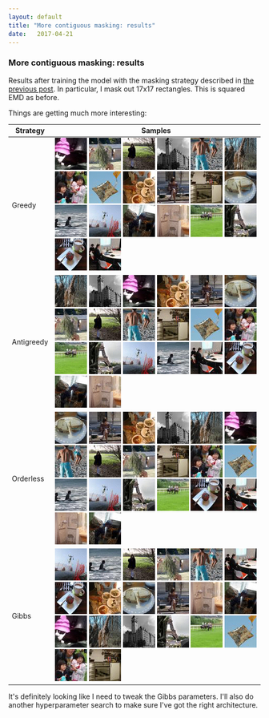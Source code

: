 ```yaml
---
layout: default
title: "More contiguous masking: results"
date:   2017-04-21
---
```


### More contiguous masking: results

Results after training the model with the masking strategy described in [the previous post](https://cooijmanstim.github.io/2017/04/17/more-contiguous-masking/).
In particular, I mask out 17x17 rectangles. This is squared EMD as before.

Things are getting much more interesting:

<table>
<thead>
<th>Strategy</th>
<th>Samples</th>
</thead>
<tbody>

<tr><td>Greedy</td><td>
<img src="assets/images/sample_2017-04-19/sample_emd2_deepish_contiguish_greedy_ancestral_2017-04-19T20:34:08.217198_T1.0/9.gif">
<img src="assets/images/sample_2017-04-19/sample_emd2_deepish_contiguish_greedy_ancestral_2017-04-19T20:34:08.217198_T1.0/10.gif">
<img src="assets/images/sample_2017-04-19/sample_emd2_deepish_contiguish_greedy_ancestral_2017-04-19T20:34:08.217198_T1.0/17.gif">
<img src="assets/images/sample_2017-04-19/sample_emd2_deepish_contiguish_greedy_ancestral_2017-04-19T20:34:08.217198_T1.0/0.gif">
<img src="assets/images/sample_2017-04-19/sample_emd2_deepish_contiguish_greedy_ancestral_2017-04-19T20:34:08.217198_T1.0/19.gif">
<img src="assets/images/sample_2017-04-19/sample_emd2_deepish_contiguish_greedy_ancestral_2017-04-19T20:34:08.217198_T1.0/7.gif">
<img src="assets/images/sample_2017-04-19/sample_emd2_deepish_contiguish_greedy_ancestral_2017-04-19T20:34:08.217198_T1.0/6.gif">
<img src="assets/images/sample_2017-04-19/sample_emd2_deepish_contiguish_greedy_ancestral_2017-04-19T20:34:08.217198_T1.0/1.gif">
<img src="assets/images/sample_2017-04-19/sample_emd2_deepish_contiguish_greedy_ancestral_2017-04-19T20:34:08.217198_T1.0/18.gif">
<img src="assets/images/sample_2017-04-19/sample_emd2_deepish_contiguish_greedy_ancestral_2017-04-19T20:34:08.217198_T1.0/16.gif">
<img src="assets/images/sample_2017-04-19/sample_emd2_deepish_contiguish_greedy_ancestral_2017-04-19T20:34:08.217198_T1.0/8.gif">
<img src="assets/images/sample_2017-04-19/sample_emd2_deepish_contiguish_greedy_ancestral_2017-04-19T20:34:08.217198_T1.0/11.gif">
<img src="assets/images/sample_2017-04-19/sample_emd2_deepish_contiguish_greedy_ancestral_2017-04-19T20:34:08.217198_T1.0/2.gif">
<img src="assets/images/sample_2017-04-19/sample_emd2_deepish_contiguish_greedy_ancestral_2017-04-19T20:34:08.217198_T1.0/5.gif">
<img src="assets/images/sample_2017-04-19/sample_emd2_deepish_contiguish_greedy_ancestral_2017-04-19T20:34:08.217198_T1.0/12.gif">
<img src="assets/images/sample_2017-04-19/sample_emd2_deepish_contiguish_greedy_ancestral_2017-04-19T20:34:08.217198_T1.0/15.gif">
<img src="assets/images/sample_2017-04-19/sample_emd2_deepish_contiguish_greedy_ancestral_2017-04-19T20:34:08.217198_T1.0/14.gif">
<img src="assets/images/sample_2017-04-19/sample_emd2_deepish_contiguish_greedy_ancestral_2017-04-19T20:34:08.217198_T1.0/13.gif">
<img src="assets/images/sample_2017-04-19/sample_emd2_deepish_contiguish_greedy_ancestral_2017-04-19T20:34:08.217198_T1.0/4.gif">
<img src="assets/images/sample_2017-04-19/sample_emd2_deepish_contiguish_greedy_ancestral_2017-04-19T20:34:08.217198_T1.0/3.gif">
</td></tr>

<tr><td>Antigreedy</td><td>
<img src="assets/images/sample_2017-04-19/sample_emd2_deepish_contiguish_antigreedy_ancestral_2017-04-19T23:39:53.919793_T1.0/7.gif">
<img src="assets/images/sample_2017-04-19/sample_emd2_deepish_contiguish_antigreedy_ancestral_2017-04-19T23:39:53.919793_T1.0/0.gif">
<img src="assets/images/sample_2017-04-19/sample_emd2_deepish_contiguish_antigreedy_ancestral_2017-04-19T23:39:53.919793_T1.0/9.gif">
<img src="assets/images/sample_2017-04-19/sample_emd2_deepish_contiguish_antigreedy_ancestral_2017-04-19T23:39:53.919793_T1.0/18.gif">
<img src="assets/images/sample_2017-04-19/sample_emd2_deepish_contiguish_antigreedy_ancestral_2017-04-19T23:39:53.919793_T1.0/16.gif">
<img src="assets/images/sample_2017-04-19/sample_emd2_deepish_contiguish_antigreedy_ancestral_2017-04-19T23:39:53.919793_T1.0/11.gif">
<img src="assets/images/sample_2017-04-19/sample_emd2_deepish_contiguish_antigreedy_ancestral_2017-04-19T23:39:53.919793_T1.0/10.gif">
<img src="assets/images/sample_2017-04-19/sample_emd2_deepish_contiguish_antigreedy_ancestral_2017-04-19T23:39:53.919793_T1.0/17.gif">
<img src="assets/images/sample_2017-04-19/sample_emd2_deepish_contiguish_antigreedy_ancestral_2017-04-19T23:39:53.919793_T1.0/19.gif">
<img src="assets/images/sample_2017-04-19/sample_emd2_deepish_contiguish_antigreedy_ancestral_2017-04-19T23:39:53.919793_T1.0/8.gif">
<img src="assets/images/sample_2017-04-19/sample_emd2_deepish_contiguish_antigreedy_ancestral_2017-04-19T23:39:53.919793_T1.0/1.gif">
<img src="assets/images/sample_2017-04-19/sample_emd2_deepish_contiguish_antigreedy_ancestral_2017-04-19T23:39:53.919793_T1.0/6.gif">
<img src="assets/images/sample_2017-04-19/sample_emd2_deepish_contiguish_antigreedy_ancestral_2017-04-19T23:39:53.919793_T1.0/14.gif">
<img src="assets/images/sample_2017-04-19/sample_emd2_deepish_contiguish_antigreedy_ancestral_2017-04-19T23:39:53.919793_T1.0/13.gif">
<img src="assets/images/sample_2017-04-19/sample_emd2_deepish_contiguish_antigreedy_ancestral_2017-04-19T23:39:53.919793_T1.0/5.gif">
<img src="assets/images/sample_2017-04-19/sample_emd2_deepish_contiguish_antigreedy_ancestral_2017-04-19T23:39:53.919793_T1.0/2.gif">
<img src="assets/images/sample_2017-04-19/sample_emd2_deepish_contiguish_antigreedy_ancestral_2017-04-19T23:39:53.919793_T1.0/3.gif">
<img src="assets/images/sample_2017-04-19/sample_emd2_deepish_contiguish_antigreedy_ancestral_2017-04-19T23:39:53.919793_T1.0/4.gif">
<img src="assets/images/sample_2017-04-19/sample_emd2_deepish_contiguish_antigreedy_ancestral_2017-04-19T23:39:53.919793_T1.0/12.gif">
<img src="assets/images/sample_2017-04-19/sample_emd2_deepish_contiguish_antigreedy_ancestral_2017-04-19T23:39:53.919793_T1.0/15.gif">
</td></tr>

<tr><td>Orderless</td><td>
<img src="assets/images/sample_2017-04-19/sample_emd2_deepish_contiguish_orderless_ancestral_2017-04-19T18:14:27.027297_T1.0/11.gif">
<img src="assets/images/sample_2017-04-19/sample_emd2_deepish_contiguish_orderless_ancestral_2017-04-19T18:14:27.027297_T1.0/16.gif">
<img src="assets/images/sample_2017-04-19/sample_emd2_deepish_contiguish_orderless_ancestral_2017-04-19T18:14:27.027297_T1.0/18.gif">
<img src="assets/images/sample_2017-04-19/sample_emd2_deepish_contiguish_orderless_ancestral_2017-04-19T18:14:27.027297_T1.0/0.gif">
<img src="assets/images/sample_2017-04-19/sample_emd2_deepish_contiguish_orderless_ancestral_2017-04-19T18:14:27.027297_T1.0/7.gif">
<img src="assets/images/sample_2017-04-19/sample_emd2_deepish_contiguish_orderless_ancestral_2017-04-19T18:14:27.027297_T1.0/9.gif">
<img src="assets/images/sample_2017-04-19/sample_emd2_deepish_contiguish_orderless_ancestral_2017-04-19T18:14:27.027297_T1.0/19.gif">
<img src="assets/images/sample_2017-04-19/sample_emd2_deepish_contiguish_orderless_ancestral_2017-04-19T18:14:27.027297_T1.0/17.gif">
<img src="assets/images/sample_2017-04-19/sample_emd2_deepish_contiguish_orderless_ancestral_2017-04-19T18:14:27.027297_T1.0/10.gif">
<img src="assets/images/sample_2017-04-19/sample_emd2_deepish_contiguish_orderless_ancestral_2017-04-19T18:14:27.027297_T1.0/8.gif">
<img src="assets/images/sample_2017-04-19/sample_emd2_deepish_contiguish_orderless_ancestral_2017-04-19T18:14:27.027297_T1.0/6.gif">
<img src="assets/images/sample_2017-04-19/sample_emd2_deepish_contiguish_orderless_ancestral_2017-04-19T18:14:27.027297_T1.0/1.gif">
<img src="assets/images/sample_2017-04-19/sample_emd2_deepish_contiguish_orderless_ancestral_2017-04-19T18:14:27.027297_T1.0/2.gif">
<img src="assets/images/sample_2017-04-19/sample_emd2_deepish_contiguish_orderless_ancestral_2017-04-19T18:14:27.027297_T1.0/5.gif">
<img src="assets/images/sample_2017-04-19/sample_emd2_deepish_contiguish_orderless_ancestral_2017-04-19T18:14:27.027297_T1.0/13.gif">
<img src="assets/images/sample_2017-04-19/sample_emd2_deepish_contiguish_orderless_ancestral_2017-04-19T18:14:27.027297_T1.0/14.gif">
<img src="assets/images/sample_2017-04-19/sample_emd2_deepish_contiguish_orderless_ancestral_2017-04-19T18:14:27.027297_T1.0/4.gif">
<img src="assets/images/sample_2017-04-19/sample_emd2_deepish_contiguish_orderless_ancestral_2017-04-19T18:14:27.027297_T1.0/3.gif">
<img src="assets/images/sample_2017-04-19/sample_emd2_deepish_contiguish_orderless_ancestral_2017-04-19T18:14:27.027297_T1.0/15.gif">
<img src="assets/images/sample_2017-04-19/sample_emd2_deepish_contiguish_orderless_ancestral_2017-04-19T18:14:27.027297_T1.0/12.gif">
</td></tr>

<tr><td>Gibbs</td><td>
<img src="assets/images/sample_2017-04-19/sample_emd2_deepish_contiguish_independent_gibbs_2017-04-19T15:55:25.238319_T1.0/5.gif ">
<img src="assets/images/sample_2017-04-19/sample_emd2_deepish_contiguish_independent_gibbs_2017-04-19T15:55:25.238319_T1.0/2.gif ">
<img src="assets/images/sample_2017-04-19/sample_emd2_deepish_contiguish_independent_gibbs_2017-04-19T15:55:25.238319_T1.0/17.gif ">
<img src="assets/images/sample_2017-04-19/sample_emd2_deepish_contiguish_independent_gibbs_2017-04-19T15:55:25.238319_T1.0/10.gif">
<img src="assets/images/sample_2017-04-19/sample_emd2_deepish_contiguish_independent_gibbs_2017-04-19T15:55:25.238319_T1.0/19.gif">
<img src="assets/images/sample_2017-04-19/sample_emd2_deepish_contiguish_independent_gibbs_2017-04-19T15:55:25.238319_T1.0/3.gif">
<img src="assets/images/sample_2017-04-19/sample_emd2_deepish_contiguish_independent_gibbs_2017-04-19T15:55:25.238319_T1.0/4.gif">
<img src="assets/images/sample_2017-04-19/sample_emd2_deepish_contiguish_independent_gibbs_2017-04-19T15:55:25.238319_T1.0/18.gif">
<img src="assets/images/sample_2017-04-19/sample_emd2_deepish_contiguish_independent_gibbs_2017-04-19T15:55:25.238319_T1.0/11.gif">
<img src="assets/images/sample_2017-04-19/sample_emd2_deepish_contiguish_independent_gibbs_2017-04-19T15:55:25.238319_T1.0/16.gif">
<img src="assets/images/sample_2017-04-19/sample_emd2_deepish_contiguish_independent_gibbs_2017-04-19T15:55:25.238319_T1.0/15.gif">
<img src="assets/images/sample_2017-04-19/sample_emd2_deepish_contiguish_independent_gibbs_2017-04-19T15:55:25.238319_T1.0/12.gif">
<img src="assets/images/sample_2017-04-19/sample_emd2_deepish_contiguish_independent_gibbs_2017-04-19T15:55:25.238319_T1.0/9.gif">
<img src="assets/images/sample_2017-04-19/sample_emd2_deepish_contiguish_independent_gibbs_2017-04-19T15:55:25.238319_T1.0/7.gif">
<img src="assets/images/sample_2017-04-19/sample_emd2_deepish_contiguish_independent_gibbs_2017-04-19T15:55:25.238319_T1.0/0.gif">
<img src="assets/images/sample_2017-04-19/sample_emd2_deepish_contiguish_independent_gibbs_2017-04-19T15:55:25.238319_T1.0/13.gif">
<img src="assets/images/sample_2017-04-19/sample_emd2_deepish_contiguish_independent_gibbs_2017-04-19T15:55:25.238319_T1.0/14.gif">
<img src="assets/images/sample_2017-04-19/sample_emd2_deepish_contiguish_independent_gibbs_2017-04-19T15:55:25.238319_T1.0/1.gif">
<img src="assets/images/sample_2017-04-19/sample_emd2_deepish_contiguish_independent_gibbs_2017-04-19T15:55:25.238319_T1.0/6.gif">
<img src="assets/images/sample_2017-04-19/sample_emd2_deepish_contiguish_independent_gibbs_2017-04-19T15:55:25.238319_T1.0/8.gif">
</td></tr>

</tbody>
</table>

It's definitely looking like I need to tweak the Gibbs parameters. I'll also do another hyperparameter search to make sure I've got the right architecture.